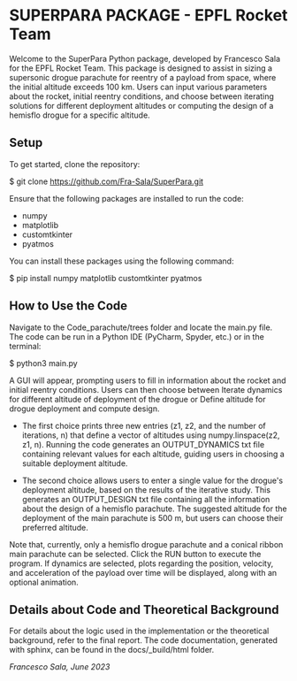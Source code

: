 # SUPERPARA PACKAGE - EPFL Rocket Team

Welcome to the SuperPara Python package, developed by Francesco Sala for the EPFL Rocket Team. This package is designed to assist in sizing a supersonic drogue parachute for reentry of a payload from space, where the initial altitude exceeds 100 km. Users can input various parameters about the rocket, initial reentry conditions, and choose between iterating solutions for different deployment altitudes or computing the design of a hemisflo drogue for a specific altitude.

## Setup

To get started, clone the repository:

$ git clone https://github.com/Fra-Sala/SuperPara.git

Ensure that the following packages are installed to run the code:

- numpy
- matplotlib
- customtkinter
- pyatmos

You can install these packages using the following command:

$ pip install numpy matplotlib customtkinter pyatmos

## How to Use the Code

Navigate to the Code_parachute/trees folder and locate the main.py file. The code can be run in a Python IDE (PyCharm, Spyder, etc.) or in the terminal:

$ python3 main.py

A GUI will appear, prompting users to fill in information about the rocket and initial reentry conditions. Users can then choose between Iterate dynamics for different altitude of deployment of the drogue or Define altitude for drogue deployment and compute design.

- The first choice prints three new entries (z1, z2, and the number of iterations, n) that define a vector of altitudes using numpy.linspace(z2, z1, n). Running the code generates an OUTPUT_DYNAMICS txt file containing relevant values for each altitude, guiding users in choosing a suitable deployment altitude.

- The second choice allows users to enter a single value for the drogue's deployment altitude, based on the results of the iterative study. This generates an OUTPUT_DESIGN txt file containing all the information about the design of a hemisflo parachute. The suggested altitude for the deployment of the main parachute is 500 m, but users can choose their preferred altitude.

Note that, currently, only a hemisflo drogue parachute and a conical ribbon main parachute can be selected. Click the RUN button to execute the program. If dynamics are selected, plots regarding the position, velocity, and acceleration of the payload over time will be displayed, along with an optional animation.

## Details about Code and Theoretical Background

For details about the logic used in the implementation or the theoretical background, refer to the final report. The code documentation, generated with sphinx, can be found in the docs/_build/html folder.

_Francesco Sala, June 2023_
